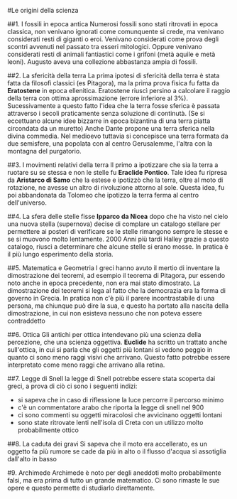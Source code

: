 #Le origini della scienza

##1. I fossili in epoca antica
Numerosi fossili sono stati ritrovati in epoca classica, non venivano ignorati come comunquente si crede, ma 
venivano considerati resti di giganti o eroi. Venivano considerati come prova degli scontri avvenuti nel passato tra
esseri mitologici. Oppure venivano considerati resti di animali fantiastici come i grifoni (metà aquile e metà leoni).
Augusto aveva una collezione abbastanza ampia di fossili.

##2. La sfericità della terra
La prima ipotesi di sfericità della terra è stata fatta da filosofi classici (es Pitagora), 
ma la prima prova fisica fu fatta da __Eratostene__ in epoca ellenitica. Eratostene riuscì persino a calcolare il raggio 
della terra con ottima aprossimazione (errore inferiore al 3%). 
Sucessivamente a questo fatto l'idea che la terra fosse sferica è passata attraverso i secoli praticamente senza soluzione di continutà.
(Se si eccettuano alcune idee bizzarre in epoca bizantina di una terra piatta circondata da un muretto)
Anche Dante propone una terra sferica nella divina commedia. Nel medioevo tuttavia si concepisce una terra formata da due semisfere, una popolata con al centro Gerusalemme, l'altra con la montagna del purgatorio. 

##3. I movimenti relativi della terra
Il primo a ipotizzare che sia la terra a ruotare su se stessa e non le stelle fu __Eraclide Pontico__. 
Tale idea fu ripresa da __Aristarco di Samo__ che la estese e ipotizzò che la terra, oltre al moto di rotazione, 
ne avesse un altro di rivoluzione attorno al sole. Questa idea, fu poi abbandonata da Tolomeo che ipotizzo la terra ferma al centro dell'universo.

##4. La sfera delle stelle fisse
__Ipparco da Nicea__ dopo che ha visto nel cielo una nuova stella (supernova) decise di complare un catalogo stellare per permettere ai posteri di verificare se le stelle rimangono sempre le stesse e se si muovono molto lentamente. 
2000 Anni più tardi Halley grazie a questo catalogo, riuscì a determinare che alcune stelle si erano mosse. In pratica è il più lungo esperimento della storia.

##5. Matematica e Geometria
I greci hanno avuto il mertio di inventare la dimostrazione dei teoremi, ad esempio il teorema di Pitagora, pur essendo noto anche in epoca 
precedente, non era mai stato dimostrato. La dimostrazione dei teoremi si lega al fatto che la democrazia era la forma di governo in Grecia. In pratica non c'è più il parere incontrastabile di una persona, ma chiunque può dire la sua, e questo ha portato alla nascita della dimostrazione, in cui non esisteva nessuno che non poteva essere contraddetto

##6. Ottica
Gli antichi per ottica intendevano più una scienza della percezione, che una scienza oggettiva. __Euclide__ ha scritto un trattato anche sull'ottica, in cui si parla che gli oggetti più lontani si vedono peggio in quanto ci sono meno raggi visivi che arrivano. Questo fatto potrebbe essere interpretato come meno raggi che arrivano alla retina.

##7. Legge di Snell
la legge di Snell potrebbe essere stata scoperta dai greci, a prova di ciò ci sono i seguenti 
indizi: 
- si sapeva che in caso di riflessione la luce percorre il percorso minimo
- c'è un commentatore arabo che riporta la legge di snell nel 900 
- ci sono commenti su oggetti miracolosi che avvicinano oggetti lontani
- sono state ritrovate lenti nell'isola di Creta con un utilizzo molto probabilmente ottico

##8. La caduta dei gravi
Si sapeva che il moto era accellerato, es  un oggetto fa più rumore se cade da più in alto o il flusso 
d'acqua si assotiglia dall'alto in basso


#9. Archimede
Archimede è noto per degli aneddoti molto probabilmente falsi, ma era prima di tutto un grande matematico. 
Ci sono rimaste le sue opere e questo permette di studiarlo direttamente. 
